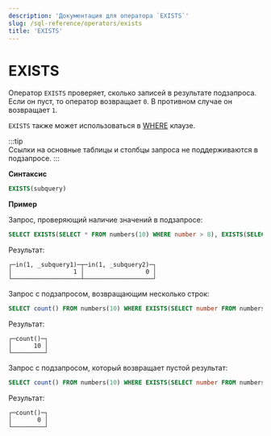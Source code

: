 ```yaml
---
description: 'Документация для оператора `EXISTS`'
slug: /sql-reference/operators/exists
title: 'EXISTS'
---
```



# EXISTS

Оператор `EXISTS` проверяет, сколько записей в результате подзапроса. Если он пуст, то оператор возвращает `0`. В противном случае он возвращает `1`.

`EXISTS` также может использоваться в [WHERE](../../sql-reference/statements/select/where.md) клаузе.

:::tip    
Ссылки на основные таблицы и столбцы запроса не поддерживаются в подзапросе.
:::

**Синтаксис**

```sql
EXISTS(subquery)
```

**Пример**

Запрос, проверяющий наличие значений в подзапросе:

```sql
SELECT EXISTS(SELECT * FROM numbers(10) WHERE number > 8), EXISTS(SELECT * FROM numbers(10) WHERE number > 11)
```

Результат:

```text
┌─in(1, _subquery1)─┬─in(1, _subquery2)─┐
│                 1 │                 0 │
└───────────────────┴───────────────────┘
```

Запрос с подзапросом, возвращающим несколько строк:

```sql
SELECT count() FROM numbers(10) WHERE EXISTS(SELECT number FROM numbers(10) WHERE number > 8);
```

Результат:

```text
┌─count()─┐
│      10 │
└─────────┘
```

Запрос с подзапросом, который возвращает пустой результат:

```sql
SELECT count() FROM numbers(10) WHERE EXISTS(SELECT number FROM numbers(10) WHERE number > 11);
```

Результат:

```text
┌─count()─┐
│       0 │
└─────────┘
```
